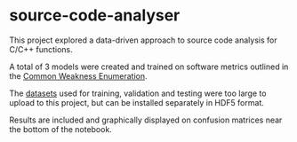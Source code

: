 # source-code-analyser
This project explored a data-driven approach to source code analysis for C/C++ functions. 

A total of 3 models were created and trained on software metrics outlined in the [Common Weakness Enumeration](https://cwe.mitre.org/data/definitions/699.html). 

The [datasets](https://osf.io/d45bw/) used for training, validation and testing were too large to upload to this project, but can be installed separately in HDF5 format.

Results are included and graphically displayed on confusion matrices near the bottom of the notebook.

